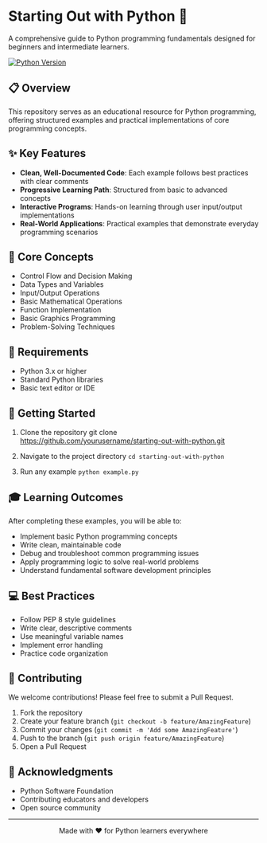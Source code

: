 # Starting Out with Python 🐍
A comprehensive guide to Python programming fundamentals designed for beginners and intermediate learners.

[![Python Version](https://img.shields.io/badge/python-3.x-blue.svg)](https://www.python.org/downloads/)


## 📋 Overview
This repository serves as an educational resource for Python programming, offering structured examples and practical implementations of core programming concepts.

## ✨ Key Features
- **Clean, Well-Documented Code**: Each example follows best practices with clear comments
- **Progressive Learning Path**: Structured from basic to advanced concepts
- **Interactive Programs**: Hands-on learning through user input/output implementations
- **Real-World Applications**: Practical examples that demonstrate everyday programming scenarios

## 🎯 Core Concepts
- Control Flow and Decision Making
- Data Types and Variables
- Input/Output Operations
- Basic Mathematical Operations
- Function Implementation
- Basic Graphics Programming
- Problem-Solving Techniques

## 🔧 Requirements
- Python 3.x or higher
- Standard Python libraries
- Basic text editor or IDE

## 🚀 Getting Started

1. Clone the repository
git clone https://github.com/yourusername/starting-out-with-python.git

2. Navigate to the project directory
`cd starting-out-with-python`

3. Run any example
`python example.py`

## 🎓 Learning Outcomes
After completing these examples, you will be able to:
- Implement basic Python programming concepts
- Write clean, maintainable code
- Debug and troubleshoot common programming issues
- Apply programming logic to solve real-world problems
- Understand fundamental software development principles

## 💻 Best Practices
- Follow PEP 8 style guidelines
- Write clear, descriptive comments
- Use meaningful variable names
- Implement error handling
- Practice code organization

## 🤝 Contributing
We welcome contributions! Please feel free to submit a Pull Request.

1. Fork the repository
2. Create your feature branch (`git checkout -b feature/AmazingFeature`)
3. Commit your changes (`git commit -m 'Add some AmazingFeature'`)
4. Push to the branch (`git push origin feature/AmazingFeature`)
5. Open a Pull Request



## 🙏 Acknowledgments
- Python Software Foundation
- Contributing educators and developers
- Open source community

---
<p align="center">
Made with ❤️ for Python learners everywhere
</p>

